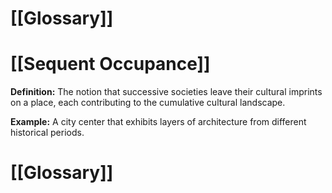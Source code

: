 # [[Glossary]]

# [[Sequent Occupance]] 
**Definition:**  The notion that successive societies leave their cultural imprints on a place, each contributing to the cumulative cultural landscape.

**Example:**  A city center that exhibits layers of architecture from different historical periods.

# [[Glossary]]